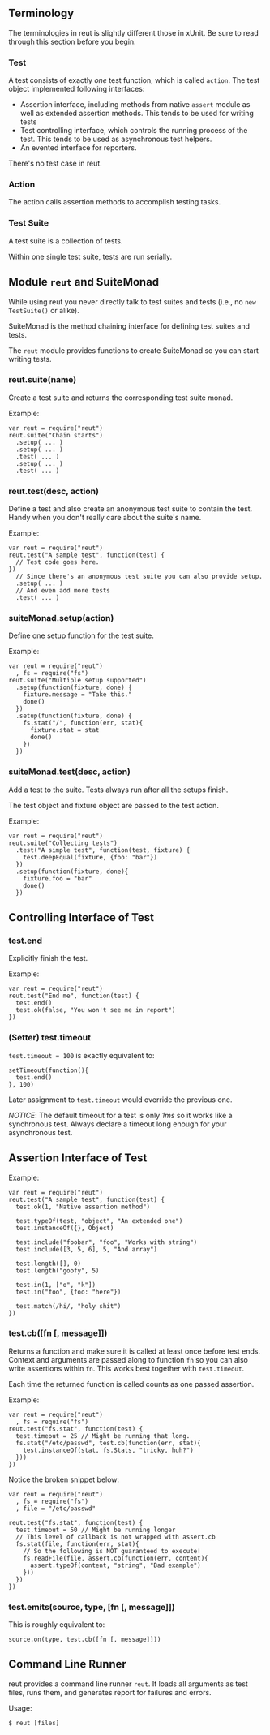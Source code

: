 ## Terminology

The terminologies in reut is slightly different those in xUnit. Be sure to
read through this section before you begin.

### Test

A test consists of exactly _one_ test function, which is called `action`.
The test object implemented following interfaces:

* Assertion interface, including methods from native `assert` module as
  well as extended assertion methods. This tends to be used for writing
  tests
* Test controlling interface, which controls the running process of the
  test. This tends to be used as asynchronous test helpers.
* An evented interface for reporters.

There's no test case in reut.

### Action

The action calls assertion methods to accomplish testing tasks.

### Test Suite

A test suite is a collection of tests.

Within one single test suite, tests are run serially.

## Module `reut` and SuiteMonad

While using reut you never directly talk to test suites and tests (i.e., no
`new TestSuite()` or alike).

SuiteMonad is the method chaining interface for defining test suites and
tests.

The `reut` module provides functions to create SuiteMonad so you can start
writing tests.

### reut.suite(name)

Create a test suite and returns the corresponding test suite monad.

Example:

    var reut = require("reut")
    reut.suite("Chain starts")
      .setup( ... )
      .setup( ... )
      .test( ... )
      .setup( ... )
      .test( ... )

### reut.test(desc, action)

Define a test and also create an anonymous test suite to contain the test.
Handy when you don't really care about the suite's name.

Example:

    var reut = require("reut")
    reut.test("A sample test", function(test) {
      // Test code goes here.
    })
      // Since there's an anonymous test suite you can also provide setup.
      .setup( ... )
      // And even add more tests
      .test( ... )

### suiteMonad.setup(action)

Define one setup function for the test suite.

Example:

    var reut = require("reut")
      , fs = require("fs")
    reut.suite("Multiple setup supported")
      .setup(function(fixture, done) {
        fixture.message = "Take this."
        done()
      })
      .setup(function(fixture, done) {
        fs.stat("/", function(err, stat){
          fixture.stat = stat
          done()
        })
      })

### suiteMonad.test(desc, action)

Add a test to the suite. Tests always run after all the setups finish.

The test object and fixture object are passed to the test action.

Example:

    var reut = require("reut")
    reut.suite("Collecting tests")
      .test("A simple test", function(test, fixture) {
        test.deepEqual(fixture, {foo: "bar"})
      })
      .setup(function(fixture, done){
        fixture.foo = "bar"
        done()
      })

## Controlling Interface of Test

### test.end

Explicitly finish the test.

Example:

    var reut = require("reut")
    reut.test("End me", function(test) {
      test.end()
      test.ok(false, "You won't see me in report")
    })

### (Setter) test.timeout

`test.timeout = 100` is exactly equivalent to:

    setTimeout(function(){
      test.end()
    }, 100)

Later assignment to `test.timeout` would override the previous one.

_NOTICE_: The default timeout for a test is only _1ms_ so it works like a
synchronous test. Always declare a timeout long enough for your
asynchronous test.

## Assertion Interface of Test

Example:

    var reut = require("reut")
    reut.test("A sample test", function(test) {
      test.ok(1, "Native assertion method")

      test.typeOf(test, "object", "An extended one")
      test.instanceOf({}, Object)

      test.include("foobar", "foo", "Works with string")
      test.include([3, 5, 6], 5, "And array")

      test.length([], 0)
      test.length("goofy", 5)

      test.in(1, ["o", "k"])
      test.in("foo", {foo: "here"})

      test.match(/hi/, "holy shit")
    })

### test.cb([fn [, message]])

Returns a function and make sure it is called at least once before test
ends.  Context and arguments are passed along to function `fn` so you can
also write assertions within `fn`. This works best together with
`test.timeout`.

Each time the returned function is called counts as one passed assertion.

Example:

    var reut = require("reut")
      , fs = require("fs")
    reut.test("fs.stat", function(test) {
      test.timeout = 25 // Might be running that long.
      fs.stat("/etc/passwd", test.cb(function(err, stat){
        test.instanceOf(stat, fs.Stats, "tricky, huh?")
      }))
    })

Notice the broken snippet below:

    var reut = require("reut")
      , fs = require("fs")
      , file = "/etc/passwd"

    reut.test("fs.stat", function(test) {
      test.timeout = 50 // Might be running longer
      // This level of callback is not wrapped with assert.cb
      fs.stat(file, function(err, stat){
        // So the following is NOT guaranteed to execute!
        fs.readFile(file, assert.cb(function(err, content){
          assert.typeOf(content, "string", "Bad example")
        }))
      })
    })

### test.emits(source, type, [fn [, message]])

This is roughly equivalent to:

    source.on(type, test.cb([fn [, message]]))

## Command Line Runner

reut provides a command line runner `reut`. It loads all arguments as test
files, runs them, and generates report for failures and errors.

Usage:

    $ reut [files]
